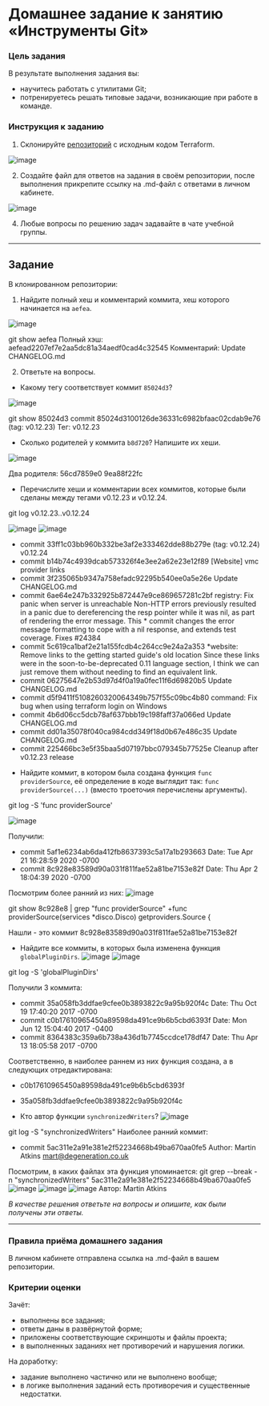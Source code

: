# Домашнее задание к занятию «Инструменты Git»

### Цель задания

В результате выполнения задания вы:

* научитесь работать с утилитами Git;
* потренируетесь решать типовые задачи, возникающие при работе в команде. 

### Инструкция к заданию

1. Склонируйте [репозиторий](https://github.com/hashicorp/terraform) с исходным кодом Terraform.

![image](https://github.com/bezymel/sysadm-homeworks/assets/129361495/aaa43393-fbc5-4a81-af36-27191868b65b)

2. Создайте файл для ответов на задания в своём репозитории, после выполнения прикрепите ссылку на .md-файл с ответами в личном кабинете.

![image](https://github.com/bezymel/sysadm-homeworks/assets/129361495/500f466d-e1d4-4818-8c54-ff929bbee65a)

4. Любые вопросы по решению задач задавайте в чате учебной группы.

------

## Задание

В клонированном репозитории:

1. Найдите полный хеш и комментарий коммита, хеш которого начинается на `aefea`.

![image](https://github.com/bezymel/sysadm-homeworks/assets/129361495/6afd2f51-03c0-41ba-a065-967b0c2cb313)

git show aefea
Полный хэш: aefead2207ef7e2aa5dc81a34aedf0cad4c32545
Комментарий: Update CHANGELOG.md

2. Ответьте на вопросы.

* Какому тегу соответствует коммит `85024d3`?

![image](https://github.com/bezymel/sysadm-homeworks/assets/129361495/605d912b-9879-4c62-8434-a6b31479f305)

git show 85024d3
commit 85024d3100126de36331c6982bfaac02cdab9e76 (tag: v0.12.23)
Тег: v0.12.23

* Сколько родителей у коммита `b8d720`? Напишите их хеши.

![image](https://github.com/bezymel/sysadm-homeworks/assets/129361495/be39350f-4ed8-46bb-b55c-4c3a4601634d)

Два родителя:
56cd7859e0 
9ea88f22fc

* Перечислите хеши и комментарии всех коммитов, которые были сделаны между тегами  v0.12.23 и v0.12.24.

git log v0.12.23..v0.12.24

![image](https://github.com/bezymel/sysadm-homeworks/assets/129361495/8107f919-6ac9-4fd2-8828-115d7f7b2e79)
![image](https://github.com/bezymel/sysadm-homeworks/assets/129361495/5664612d-a20d-45d8-ab6a-c59b0ddb1461)

- commit 33ff1c03bb960b332be3af2e333462dde88b279e (tag: v0.12.24)
  v0.12.24
- commit b14b74c4939dcab573326f4e3ee2a62e23e12f89
  [Website] vmc provider links
- commit 3f235065b9347a758efadc92295b540ee0a5e26e
  Update CHANGELOG.md
- commit 6ae64e247b332925b872447e9ce869657281c2bf
  registry: Fix panic when server is unreachable
  Non-HTTP errors previously resulted in a panic due to dereferencing the resp pointer while it was nil, as part of rendering the error message. This * commit changes the error message formatting to cope 
  with a nil response, and extends test coverage.
  Fixes #24384
- commit 5c619ca1baf2e21a155fcdb4c264cc9e24a2a353
  *website: Remove links to the getting started guide's old location
  Since these links were in the soon-to-be-deprecated 0.11 language section, I think we can just remove them without needing to find an equivalent link.
- commit 06275647e2b53d97d4f0a19a0fec11f6d69820b5
  Update CHANGELOG.md
- commit d5f9411f5108260320064349b757f55c09bc4b80
  command: Fix bug when using terraform login on Windows
- commit 4b6d06cc5dcb78af637bbb19c198faff37a066ed
  Update CHANGELOG.md
- commit dd01a35078f040ca984cdd349f18d0b67e486c35
  Update CHANGELOG.md
- commit 225466bc3e5f35baa5d07197bbc079345b77525e
  Cleanup after v0.12.23 release

* Найдите коммит, в котором была создана функция `func providerSource`, её определение в коде выглядит так: `func providerSource(...)` (вместо троеточия перечислены аргументы).

git log -S 'func providerSource'

![image](https://github.com/bezymel/sysadm-homeworks/assets/129361495/87d6506c-e4e1-46a5-b315-af4cbdc71feb)

Получили:
- commit 5af1e6234ab6da412fb8637393c5a17a1b293663
  Date:   Tue Apr 21 16:28:59 2020 -0700
- commit 8c928e83589d90a031f811fae52a81be7153e82f
  Date:   Thu Apr 2 18:04:39 2020 -0700

Посмотрим более ранний из них:
![image](https://github.com/bezymel/sysadm-homeworks/assets/129361495/ad090cab-1aed-48a0-8d6d-59e8906edf92)

git show 8c928e8 | grep "func providerSource"
+func providerSource(services *disco.Disco) getproviders.Source {

Нашли - это коммит 8c928e83589d90a031f811fae52a81be7153e82f

* Найдите все коммиты, в которых была изменена функция `globalPluginDirs`.
![image](https://github.com/bezymel/sysadm-homeworks/assets/129361495/b721e2ef-6b08-4eb1-b57a-62af945a19ed)
![image](https://github.com/bezymel/sysadm-homeworks/assets/129361495/21e156de-597b-447d-bd62-87955ee06e69)

git log -S 'globalPluginDirs'

Получили 3 коммита: 
- commit 35a058fb3ddfae9cfee0b3893822c9a95b920f4c
  Date:   Thu Oct 19 17:40:20 2017 -0700
- commit c0b17610965450a89598da491ce9b6b5cbd6393f
  Date:   Mon Jun 12 15:04:40 2017 -0400
- commit 8364383c359a6b738a436d1b7745ccdce178df47
  Date:   Thu Apr 13 18:05:58 2017 -0700

Соответственно, в наиболее раннем из них функция создана, а в следующих отредактирована:
* c0b17610965450a89598da491ce9b6b5cbd6393f
* 35a058fb3ddfae9cfee0b3893822c9a95b920f4c

* Кто автор функции `synchronizedWriters`?
![image](https://github.com/bezymel/sysadm-homeworks/assets/129361495/83e1d5be-5917-4e16-aed2-bdadb6830fdf)

git log -S "synchronizedWriters"
Наиболее ранний коммит:
 - commit 5ac311e2a91e381e2f52234668b49ba670aa0fe5
   Author: Martin Atkins mart@degeneration.co.uk
   
Посмотрим, в каких файлах эта функция упоминается: git grep --break -n "synchronizedWriters" 5ac311e2a91e381e2f52234668b49ba670aa0fe5
![image](https://github.com/bezymel/sysadm-homeworks/assets/129361495/0ef14444-998e-4297-b6c1-4130ff609456)
![image](https://github.com/bezymel/sysadm-homeworks/assets/129361495/5459f63e-0600-4fe7-a934-1c703cecc6d1)
![image](https://github.com/bezymel/sysadm-homeworks/assets/129361495/dab1f518-caae-4bd0-ac55-95064a70cddd)
Автор: Martin Atkins


*В качестве решения ответьте на вопросы и опишите, как были получены эти ответы.*

---

### Правила приёма домашнего задания

В личном кабинете отправлена ссылка на .md-файл в вашем репозитории.

### Критерии оценки

Зачёт:

* выполнены все задания;
* ответы даны в развёрнутой форме;
* приложены соответствующие скриншоты и файлы проекта;
* в выполненных заданиях нет противоречий и нарушения логики.

На доработку:

* задание выполнено частично или не выполнено вообще;
* в логике выполнения заданий есть противоречия и существенные недостатки.

